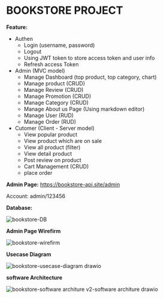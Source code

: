 # BOOKSTORE PROJECT
**Feature:**
- Authen
  + Login (username, password)
  + Logout
  + Using JWT token to store access token and user info
  + Refresh access Token
- Admin (MVC model)
  + Manage Dashboard (top product, top category, chart)
  + Manage product (CRUD)
  + Manage Review (CRUD)
  + Manage Promotion (CRUD)
  + Manage Category (CRUD)
  + Manage About us Page (Using markdown editor)
  + Manage User (RUD)
  + Manage Order (RUD)
- Cutomer (Client - Server model)
  + View popular product
  + View product which are on sale
  + View all product (filter)
  + View detail product
  + Post review on product
  + Cart Management (CRUD)
  + place order
 
**Admin Page:**
https://bookstore-api.site/admin

Account: admin/123456
  
**Database:**

![bookstore-DB](https://github.com/user-attachments/assets/154e3872-9413-41f9-9587-be173dd4e259)

**Admin Page Wirefirm**

![bookstore-wirefirm](https://github.com/Tin542/bookstore-API/assets/60846693/c2d47551-6da8-4d17-a022-bbf3474ba0ad)

**Usecase Diagram**

![bookstore-usecase-diagram drawio](https://github.com/Tin542/bookstore-API/assets/60846693/02608733-68f3-43fc-871c-c1f6026d9c7c)

**software Architecture**

![bookstore-software architure v2-software architure drawio](https://github.com/user-attachments/assets/fb769ce6-2a2a-4db4-95fa-f0a503f22b33)
